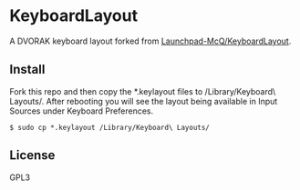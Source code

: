 # KeyboardLayout

A DVORAK keyboard layout forked from [Launchpad-McQ/KeyboardLayout](http://github.com/Launchpad-McQ/KeyboardLayout).

## Install

Fork this repo and then copy the *.keylayout files to /Library/Keyboard\ Layouts/. After rebooting you will see the layout being available in Input Sources under Keyboard Preferences.

```
$ sudo cp *.keylayout /Library/Keyboard\ Layouts/
```

## License
GPL3
